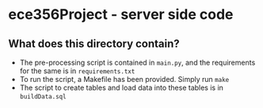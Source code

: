 # ece356Project - server side code

## What does this directory contain?

* The pre-processing script is contained in `main.py`, and the requirements for the same is in `requirements.txt`
* To run the script, a Makefile has been provided. Simply run `make`
* The script to create tables and load data into these tables is in `buildData.sql`
